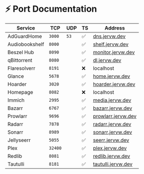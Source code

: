 # :zap: Port Documentation

| Service | TCP | UDP | TS | Address |
| -------------- | ------- | ---- | ------------------ | ------------------------------------------------ |
| AdGuardHome | `3000` | `53` | :white_check_mark: | [dns.jervw.dev](https://dns.jervw.dev) |
| Audiobookshelf | `8000` | | :white_check_mark: | [shelf.jervw.dev](https://shelf.jervw.dev) |
| Beszel Hub | `8090` | | :white_check_mark: | [monitor.jervw.dev](https://monitor.jervw.dev) |
| qBittorrent | `8080` | | :white_check_mark: | [dl.jervw.dev](https://dl.jervw.dev) |
| Flaresolverr | `8191` | | :x: | localhost |
| Glance | `5678` | | :white_check_mark: | [home.jervw.dev](https://home.jervw.dev) |
| Hoarder | `3020` | | :white_check_mark: | [hoarder.jervw.dev](https://hoarder.jervw.dev) |
| Homepage | `8082` | | :x: | localhost |
| Immich | `2995` | | :white_check_mark: | [media.jervw.dev](https://media.jervw.dev) |
| Bazarr | `6767` | | :white_check_mark: | [bazarr.jervw.dev](https://bazarr.jervw.dev) |
| Prowlarr | `9696` | | :white_check_mark: | [prowlarr.jervw.dev](https://prowlarr.jervw.dev) |
| Radarr | `7878` | | :white_check_mark: | [radarr.jervw.dev](https://radarr.jervw.dev) |
| Sonarr | `8989` | | :white_check_mark: | [sonarr.jervw.dev](https://sonarr.jervw.dev) |
| Jellyseerr | `5055` | | :white_check_mark: | [seerr.jervw.dev](https://seerr.jervw.dev) |
| Plex | `32400` | | :white_check_mark: | [plex.jervw.dev](https://plex.jervw.dev) |
| Redlib | `8081` | | :white_check_mark: | [redlib.jervw.dev](https://redlib.jervw.dev) |
| Tautulli | `8181` | | :white_check_mark: | [tautulli.jervw.dev](https://tautulli.jervw.dev) |
